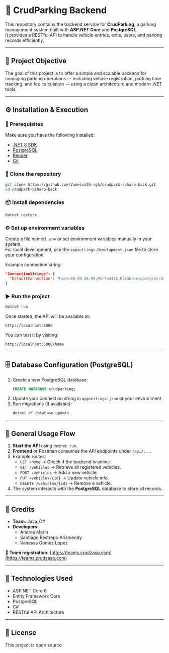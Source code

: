 # 🏁 CrudParking Backend

This repository contains the backend service for **CrudParking**, a parking management system built with **ASP.NET Core** and **PostgreSQL**.  
It provides a RESTful API to handle vehicle entries, exits, users, and parking records efficiently.

---

## 🎯 Project Objective

The goal of this project is to offer a simple and scalable backend for managing parking operations — including vehicle registration, parking time tracking, and fee calculation — using a clean architecture and modern .NET tools.

---

## ⚙️ Installation & Execution

### 🧩 Prerequisites
Make sure you have the following installed:
- [.NET 8 SDK](https://dotnet.microsoft.com/en-us/download)
- [PostgreSQL](https://www.postgresql.org/download/)
- [Render](https://render.com/) 
- [Git](https://git-scm.com/)

### 🔽 Clone the repository
```bash
git clone https://github.com/Vanessa55-rgb/crudpark-csharp-back.git
cd crudpark-csharp-back
```

### 📦 Install dependencies
```bash
dotnet restore
```

### ⚙️ Set up environment variables
Create a file named `.env` or set environment variables manually in your system.  
For local development, use the `appsettings.Development.json` file to store your configuration.

Example connection string:
```json
"ConnectionStrings": {
  "DefaultConnection": "Host=88.99.38.95;Port=5432;Database=postgres;Username=postgres;Password=54235423"
}
```


### ▶️ Run the project
```bash
dotnet run
```

Once started, the API will be available at:
```
http://localhost:5000
```

You can test it by visiting:
```
http://localhost:5000/home
```

---

## 🗄️ Database Configuration (PostgreSQL)

1. Create a new PostgreSQL database:
   ```sql
   CREATE DATABASE crudparking;
   ```
2. Update your connection string in `appsettings.json` or your environment.
3. Run migrations (if available):
   ```bash
   dotnet ef database update
   ```

---

## 🔁 General Usage Flow

1. **Start the API** using `dotnet run`.
2. **Frontend** or Postman consumes the API endpoints under `/api/...`.
3. Example routes:
   - `GET /home` → Check if the backend is online.
   - `GET /vehicles` → Retrieve all registered vehicles.
   - `POST /vehicles` → Add a new vehicle.
   - `PUT /vehicles/{id}` → Update vehicle info.
   - `DELETE /vehicles/{id}` → Remove a vehicle.
4. The system interacts with the **PostgreSQL** database to store all records.

---

## 👥 Credits

- **Team:** Java_C#
- **Developers:**
  - Andres Marin
  - Santiago Restrepo Arismendy 
  - Vanessa Gomez Lopez

🔗 **Team registration:** [https://teams.crudzaso.com](https://teams.crudzaso.com)


---

## 🧠 Technologies Used

- ASP.NET Core 8
- Entity Framework Core
- PostgreSQL
- C#
- RESTful API Architecture

---

## 🧩 License

This project is open source
